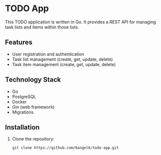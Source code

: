 # TODO App

This TODO application is written in Go. It provides a REST API for managing task lists and items within those lists.


## Features

- User registration and authentication
- Task list management (create, get, update, delete)
- Task item management (create, get, update, delete)

## Technology Stack
- Go
- PostgreSQL
- Docker
- Gin (web framework)
- Migrations

## Installation

1. Clone the repository:

   ```sh
   git clone https://github.com/6angel6/todo-app.git

